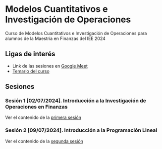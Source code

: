 # Modelos Cuantitativos e Investigación de Operaciones
Curso de Modelos Cuantitativos e Investigación de Operaciones para alumnos de la Maestría en Finanzas del IEE 2024

## Ligas de interés
- Link de las sesiones en [Google Meet](https://meet.google.com/uyo-dtks-qta)
- [Temario del curso](https://drive.google.com/file/d/1xe8BHi05IHPSS84VSQ_zUyRYaNNox6GI/view?usp=drive_link)


## Sesiones
### Sesión 1 [02/07/2024]. Introducción a la Investigación de Operaciones en Finanzas

Ver el contenido de la [primera sesión](https://github.com/intelica-learning/iee-io/blob/f773b1bc6979d815bbc461f6ab5d7a4974306333/sesion1.md)

### Sesión 2 [09/07/2024]. Introducción a la Programación Lineal

Ver el contenido de la [segunda sesión](https://github.com/intelica-learning/iee-io/blob/43844f1575e2419ff1e1f27c0723ac4078dd5356/sesion2.md)



